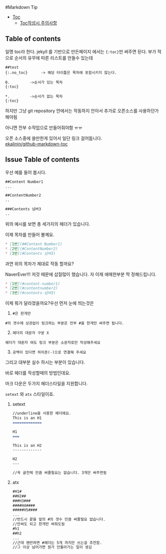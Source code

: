 #Markdown Tip

* [Toc](#table-of-contents)
  * [Toc작성시 주의사항](#issue-table-of-contents)
## Table of contents

일명 toc라 한다. jekyll 를 기반으로 만든페이지 에서는
`{:toc}`만 써주면 된다. 부가 적으로 순서의 유무에 따른 리스트를 만들수 있는데
```shell
##test
{:.no_toc}      -> 해당 타이틀은 목차에 포함시키지 않는다.

0.         ->순서가 있는 목차
{:toc}

*.         ->순서가 없는 목차
{:toc}
```
하지만 그냥 git repository 안에서는 작동하지 안아서 추가로 오픈소스를 사용하던가 해야됨  

아니면 전부 수작업으로 만들어줘야함 ㅠㅠ  

오픈 소스중에 쓸만한게 있어서 일단 링크 걸어둡니다.  
[ekalinin/github-markdown-toc](https://github.com/ekalinin/github-markdown-toc)

## Issue Table of contents

우선 예를 들어 봅시다.

```markdown
##Content Number1
...

##ContentNumber2
..

###Contents 넘버3
..
```

위의 예시를 보면 총 세가지의 헤더가 있습니다.

이제 목차를 만들어 볼께요.

```markdown
* [1번](##Content Number1)
* [2번](#ContentNumber2)
* [3번](#Contents 넘버3)
```

과연 위의 목차가 제대로 작동 할까요?

NaverEver!!! 저것 때문에 삽질많이 했습니다. 자 이제 애매한부분 딱 정해드립니다.

```markdown
* [1번](#content-number1)
* [2번](#contentnumber2)
* [3번](#contents-넘버3)
```
이제 뭐가 달라졌을까요?우선 먼저 눈에 띄는것은

1. `#은 한개만`

`#의 갯수에 상관없이 링크하는 부분은 전부 #을 한개만 써주면 됩니다.`  

2. `헤더의 대문자 구분 X`

`헤더가 대문자 여도 링크 부분은 소문자로만 작성해주세요`  

3. `공백이 있다면 하이픈(-)으로 연결해 주세요`  

그리고 대부분 실수 하시는 부분이 있습니다.

바로 헤더를 작성할때의 방법인데요.

마크 다운은 두가지 헤더스타일을 지원합니다.

`setext` 와 `atx` 스타일이죠.

1. setext

   ```markdown
   //underline을 사용한 헤더에요.
   This is an H1
   ============= 
   
   H1
   ===
   
   This is an H2
   -------------
   
   H2
   ---
   
   //꼭 글전체 만큼 써줄필요는 없습니다. 3개만 써주면됨
   ```

   

2. atx

   ```markdown
   #H1#
   ##H2##
   ###H3###
   ####H4####
   #####H5####
   ...
   //반드시 끝을 앞의 #의 갯수 만큼 써줄필요 없습니다.
   //안써도 되고 한개만 써줘도됨
   #h1
   ##h2
   ...
   //근데 왠만하면 #헤더는 5개 까지만 쓰는걸 추천함.
   //그 이상 넘어가면 뭔가 안돌아가는 일이 생김
   ```

   